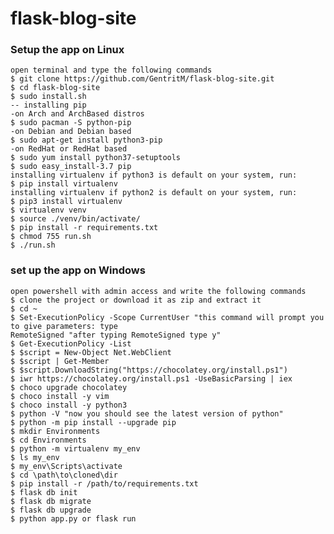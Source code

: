 # flask-blog-site
### Setup the app on Linux 
    open terminal and type the following commands 
    $ git clone https://github.com/GentritM/flask-blog-site.git
    $ cd flask-blog-site 
    $ sudo install.sh 
    -- installing pip
    -on Arch and ArchBased distros
    $ sudo pacman -S python-pip
    -on Debian and Debian based
    $ sudo apt-get install python3-pip
    -on RedHat or RedHat based
    $ sudo yum install python37-setuptools
    $ sudo easy_install-3.7 pip
    installing virtualenv if python3 is default on your system, run:
    $ pip install virtualenv
    installing virtualenv if python2 is default on your system, run:
    $ pip3 install virtualenv
    $ virtualenv venv
    $ source ./venv/bin/activate/
    $ pip install -r requirements.txt
    $ chmod 755 run.sh
    $ ./run.sh



### set up the app on Windows 
    open powershell with admin access and write the following commands
    $ clone the project or download it as zip and extract it
    $ cd ~
    $ Set-ExecutionPolicy -Scope CurrentUser "this command will prompt you to give parameters: type
    RemoteSigned "after typing RemoteSigned type y"
    $ Get-ExecutionPolicy -List
    $ $script = New-Object Net.WebClient
    $ $script | Get-Member
    $ $script.DownloadString("https://chocolatey.org/install.ps1")
    $ iwr https://chocolatey.org/install.ps1 -UseBasicParsing | iex
    $ choco upgrade chocolatey
    $ choco install -y vim
    $ choco install -y python3
    $ python -V "now you should see the latest version of python"
    $ python -m pip install --upgrade pip
    $ mkdir Environments
    $ cd Environments
    $ python -m virtualenv my_env
    $ ls my_env
    $ my_env\Scripts\activate
    $ cd \path\to\cloned\dir 
    $ pip install -r /path/to/requirements.txt
    $ flask db init
    $ flask db migrate
    $ flask db upgrade
    $ python app.py or flask run
  

